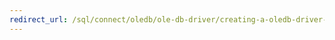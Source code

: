 ```yaml
---
redirect_url: /sql/connect/oledb/ole-db-driver/creating-a-oledb-driver-for-sql-server-application
---
```

